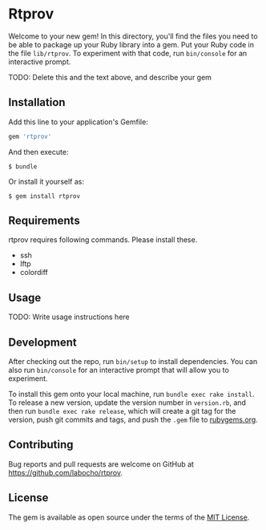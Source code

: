 # Rtprov

Welcome to your new gem! In this directory, you'll find the files you need to be able to package up your Ruby library into a gem. Put your Ruby code in the file `lib/rtprov`. To experiment with that code, run `bin/console` for an interactive prompt.

TODO: Delete this and the text above, and describe your gem

## Installation

Add this line to your application's Gemfile:

```ruby
gem 'rtprov'
```

And then execute:

    $ bundle

Or install it yourself as:

    $ gem install rtprov

## Requirements

rtprov requires following commands. Please install these.

* ssh
* lftp
* colordiff

## Usage

TODO: Write usage instructions here

## Development

After checking out the repo, run `bin/setup` to install dependencies. You can also run `bin/console` for an interactive prompt that will allow you to experiment.

To install this gem onto your local machine, run `bundle exec rake install`. To release a new version, update the version number in `version.rb`, and then run `bundle exec rake release`, which will create a git tag for the version, push git commits and tags, and push the `.gem` file to [rubygems.org](https://rubygems.org).

## Contributing

Bug reports and pull requests are welcome on GitHub at https://github.com/labocho/rtprov.

## License

The gem is available as open source under the terms of the [MIT License](https://opensource.org/licenses/MIT).
